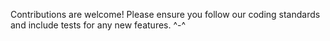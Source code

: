 Contributions are welcome! Please ensure you follow our coding standards and include tests for any new features. ^-^

